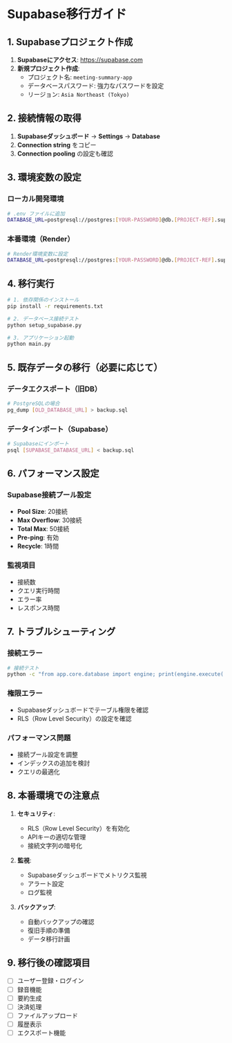 # Supabase移行ガイド

## 1. Supabaseプロジェクト作成

1. **Supabaseにアクセス**: https://supabase.com
2. **新規プロジェクト作成**:
   - プロジェクト名: `meeting-summary-app`
   - データベースパスワード: 強力なパスワードを設定
   - リージョン: `Asia Northeast (Tokyo)`

## 2. 接続情報の取得

1. **Supabaseダッシュボード** → **Settings** → **Database**
2. **Connection string** をコピー
3. **Connection pooling** の設定も確認

## 3. 環境変数の設定

### ローカル開発環境
```bash
# .env ファイルに追加
DATABASE_URL=postgresql://postgres:[YOUR-PASSWORD]@db.[PROJECT-REF].supabase.co:5432/postgres
```

### 本番環境（Render）
```bash
# Render環境変数に設定
DATABASE_URL=postgresql://postgres:[YOUR-PASSWORD]@db.[PROJECT-REF].supabase.co:5432/postgres
```

## 4. 移行実行

```bash
# 1. 依存関係のインストール
pip install -r requirements.txt

# 2. データベース接続テスト
python setup_supabase.py

# 3. アプリケーション起動
python main.py
```

## 5. 既存データの移行（必要に応じて）

### データエクスポート（旧DB）
```bash
# PostgreSQLの場合
pg_dump [OLD_DATABASE_URL] > backup.sql
```

### データインポート（Supabase）
```bash
# Supabaseにインポート
psql [SUPABASE_DATABASE_URL] < backup.sql
```

## 6. パフォーマンス設定

### Supabase接続プール設定
- **Pool Size**: 20接続
- **Max Overflow**: 30接続
- **Total Max**: 50接続
- **Pre-ping**: 有効
- **Recycle**: 1時間

### 監視項目
- 接続数
- クエリ実行時間
- エラー率
- レスポンス時間

## 7. トラブルシューティング

### 接続エラー
```bash
# 接続テスト
python -c "from app.core.database import engine; print(engine.execute('SELECT 1').fetchone())"
```

### 権限エラー
- Supabaseダッシュボードでテーブル権限を確認
- RLS（Row Level Security）の設定を確認

### パフォーマンス問題
- 接続プール設定を調整
- インデックスの追加を検討
- クエリの最適化

## 8. 本番環境での注意点

1. **セキュリティ**:
   - RLS（Row Level Security）を有効化
   - APIキーの適切な管理
   - 接続文字列の暗号化

2. **監視**:
   - Supabaseダッシュボードでメトリクス監視
   - アラート設定
   - ログ監視

3. **バックアップ**:
   - 自動バックアップの確認
   - 復旧手順の準備
   - データ移行計画

## 9. 移行後の確認項目

- [ ] ユーザー登録・ログイン
- [ ] 録音機能
- [ ] 要約生成
- [ ] 決済処理
- [ ] ファイルアップロード
- [ ] 履歴表示
- [ ] エクスポート機能
